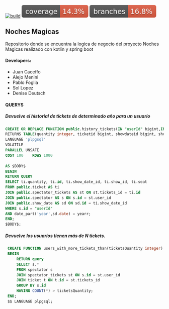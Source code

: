 [![build](https://github.com/phm-unsam/backend-2024-losnohomeros/actions/workflows/build.yml/badge.svg?branch=main)](https://github.com/phm-unsam/backend-2024-losnohomeros/actions/workflows/build.yml) ![Coverage](./.github/badges/jacoco.svg) ![branches](./.github/badges/branches.svg)
## Noches Magicas

Repositorio donde se encuentra la logica de negocio del proyecto Noches Magicas realizado con kotlin y spring boot

#### Developers:
- Juan Caceffo
- Alejo Menini
- Pablo Foglia
- Sol Lopez
- Denise Deutsch

#### QUERYS


##### Devuelve el historial de tickets de determinado año para un usuario

```SQL
CREATE OR REPLACE FUNCTION public.history_tickets(IN "userId" bigint,IN yearr bigint)
RETURNS TABLE(quantity integer, ticketid bigint, showdateid bigint, showid bigint, seat character varying)
LANGUAGE 'plpgsql'
VOLATILE
PARALLEL UNSAFE
COST 100    ROWS 1000

AS $BODY$
BEGIN
RETURN QUERY
SELECT ti.quantity, ti.id, ti.show_date_id, ti.show_id, ti.seat
FROM public.ticket AS ti
JOIN public.spectator_tickets AS st ON st.tickets_id = ti.id
JOIN public.spectator AS s ON s.id = st.user_id
JOIN public.show_date AS sd ON sd.id = ti.show_date_id
WHERE s.id = "userId"
AND date_part('year',sd.date) = yearr;
END;
$BODY$;
```

##### Devuelve los usuarios tienen más de N tickets.

```SQL
 CREATE FUNCTION users_with_more_tickets_than(ticketsQuantity integer) RETURNS SETOF spectator AS $$
 BEGIN
     RETURN query
     SELECT s.*
     FROM spectator s
     JOIN spectator_tickets st ON s.id = st.user_id
     JOIN ticket t ON t.id = st.tickets_id
     GROUP BY s.id
     HAVING COUNT(*) > ticketsQuantity;
 END;
 $$ LANGUAGE plpgsql;
 ```